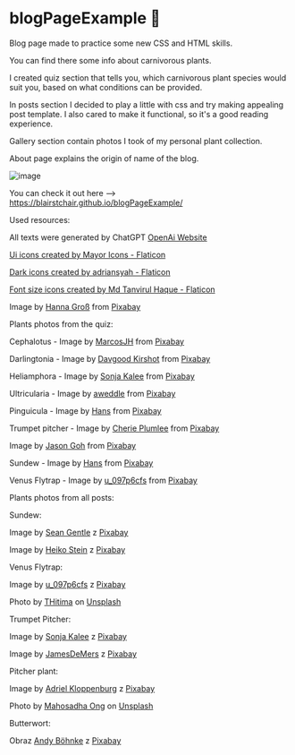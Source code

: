 # blogPageExample 🌿
Blog page made to practice some new CSS and HTML skills.

You can find there some info about carnivorous plants.

I created quiz section that tells you, which carnivorous plant species would suit you, based on what conditions can be provided.

In posts section I decided to play a little with css and try making appealing post template. I also cared to make it functional, so it's a good reading experience.

Gallery section contain photos I took of my personal plant collection.

About page explains the origin of name of the blog.

![image](https://github.com/user-attachments/assets/0936fbf8-d5ca-46e8-9ad1-81cb3a838e18)

You can check it out here --> https://blairstchair.github.io/blogPageExample/

Used resources:

All texts were generated by ChatGPT <a href="https://openai.com/chatgpt/">OpenAi Website</a>

<a href="https://www.flaticon.com/free-icons/ui" title="ui icons">Ui icons created by Mayor Icons - Flaticon</a>

<a href="https://www.flaticon.com/free-icons/dark" title="dark icons">Dark icons created by adriansyah - Flaticon</a>

<a href="https://www.flaticon.com/free-icons/font-size" title="font size icons">Font size icons created by Md Tanvirul Haque - Flaticon</a>

Image by <a href="https://pixabay.com/users/hasogr-23048968/?utm_source=link-attribution&utm_medium=referral&utm_campaign=image&utm_content=6761846">Hanna Groß</a> from <a href="https://pixabay.com//?utm_source=link-attribution&utm_medium=referral&utm_campaign=image&utm_content=6761846">Pixabay</a>

Plants photos from the quiz:

Cephalotus - Image by <a href="https://pixabay.com/users/marcosjh-13650739/?utm_source=link-attribution&utm_medium=referral&utm_campaign=image&utm_content=4519694">MarcosJH</a> from <a href="https://pixabay.com//?utm_source=link-attribution&utm_medium=referral&utm_campaign=image&utm_content=4519694">Pixabay</a>

Darlingtonia - Image by <a href="https://pixabay.com/users/photoman-115455/?utm_source=link-attribution&utm_medium=referral&utm_campaign=image&utm_content=266234">Davgood Kirshot</a> from <a href="https://pixabay.com//?utm_source=link-attribution&utm_medium=referral&utm_campaign=image&utm_content=266234">Pixabay</a>

Heliamphora - Image by <a href="https://pixabay.com/users/sonja-kalee-10341199/?utm_source=link-attribution&utm_medium=referral&utm_campaign=image&utm_content=4791054">Sonja Kalee</a> from <a href="https://pixabay.com//?utm_source=link-attribution&utm_medium=referral&utm_campaign=image&utm_content=4791054">Pixabay</a>

Ultricularia - Image by <a href="https://pixabay.com/users/aweddle-19238700/?utm_source=link-attribution&utm_medium=referral&utm_campaign=image&utm_content=5771147">aweddle</a> from <a href="https://pixabay.com//?utm_source=link-attribution&utm_medium=referral&utm_campaign=image&utm_content=5771147">Pixabay</a>

Pinguicula - Image by <a href="https://pixabay.com/users/hans-2/?utm_source=link-attribution&utm_medium=referral&utm_campaign=image&utm_content=54175">Hans</a> from <a href="https://pixabay.com//?utm_source=link-attribution&utm_medium=referral&utm_campaign=image&utm_content=54175">Pixabay</a>

Trumpet pitcher - Image by <a href="https://pixabay.com/users/cplumlee-18446707/?utm_source=link-attribution&utm_medium=referral&utm_campaign=image&utm_content=5750459">Cherie Plumlee</a> from <a href="https://pixabay.com//?utm_source=link-attribution&utm_medium=referral&utm_campaign=image&utm_content=5750459">Pixabay</a>

Image by <a href="https://pixabay.com/users/cegoh-94852/?utm_source=link-attribution&utm_medium=referral&utm_campaign=image&utm_content=849453">Jason Goh</a> from <a href="https://pixabay.com//?utm_source=link-attribution&utm_medium=referral&utm_campaign=image&utm_content=849453">Pixabay</a>

Sundew - Image by <a href="https://pixabay.com/users/hans-2/?utm_source=link-attribution&utm_medium=referral&utm_campaign=image&utm_content=3528464">Hans</a> from <a href="https://pixabay.com//?utm_source=link-attribution&utm_medium=referral&utm_campaign=image&utm_content=3528464">Pixabay</a>

Venus Flytrap - Image by <a href="https://pixabay.com/users/u_097p6cfs-15874306/?utm_source=link-attribution&utm_medium=referral&utm_campaign=image&utm_content=4998624">u_097p6cfs</a> from <a href="https://pixabay.com//?utm_source=link-attribution&utm_medium=referral&utm_campaign=image&utm_content=4998624">Pixabay</a>

Plants photos from all posts:

Sundew:

Image by <a href="https://pixabay.com/pl/users/seangentle-1360153/?utm_source=link-attribution&utm_medium=referral&utm_campaign=image&utm_content=917114"> Sean Gentle</a> z <a href="https://pixabay.com/pl//?utm_source=link-attribution&utm_medium=referral&utm_campaign=image&utm_content=917114"> Pixabay</a>

Image by <a href="https://pixabay.com/pl/users/nidan-455298/?utm_source=link-attribution&utm_medium=referral&utm_campaign=image&utm_content=1045495"> Heiko Stein</a> z <a href="https://pixabay.com/pl//?utm_source=link-attribution&utm_medium=referral&utm_campaign=image&utm_content=1045495"> Pixabay</a>

Venus Flytrap:

Image by <a href="https://pixabay.com/pl/users/u_097p6cfs-15874306/?utm_source=link-attribution&utm_medium=referral&utm_campaign=image&utm_content=4998624"> u_097p6cfs</a> z <a href="https://pixabay.com/pl//?utm_source=link-attribution&utm_medium=referral&utm_campaign=image&utm_content=4998624"> Pixabay</a>

Photo by <a href="https://unsplash.com/@age55?utm_content=creditCopyText&utm_medium=referral&utm_source=unsplash">THitima</a> on <a href="https://unsplash.com/photos/a-close-up-of-a-plant-in-a-pot-YXPO_HAPxGk?utm_content=creditCopyText&utm_medium=referral&utm_source=unsplash">Unsplash</a>
  
Trumpet Pitcher:

Image by <a href="https://pixabay.com/pl/users/sonja-kalee-10341199/?utm_source=link-attribution&utm_medium=referral&utm_campaign=image&utm_content=4788783"> Sonja Kalee</a> z <a href="https://pixabay.com/pl//?utm_source=link-attribution&utm_medium=referral&utm_campaign=image&utm_content=4788783"> Pixabay</a>

Image by <a href="https://pixabay.com/pl/users/jamesdemers-3416/?utm_source=link-attribution&utm_medium=referral&utm_campaign=image&utm_content=170604"> JamesDeMers</a> z <a href="https://pixabay.com/pl//?utm_source=link-attribution&utm_medium=referral&utm_campaign=image&utm_content=170604"> Pixabay</a>

Pitcher plant:

Image by <a href="https://pixabay.com/pl/users/8k-702713/?utm_source=link-attribution&utm_medium=referral&utm_campaign=image&utm_content=599856"> Adriel Kloppenburg</a> z <a href="https://pixabay.com/pl//?utm_source=link-attribution&utm_medium=referral&utm_campaign=image&utm_content=599856"> Pixabay</a>

Photo by <a href="https://unsplash.com/@howwei_mahoooo?utm_content=creditCopyText&utm_medium=referral&utm_source=unsplash">Mahosadha Ong</a> on <a href="https://unsplash.com/photos/red-and-yellow-plant-D-Y9-opoyyY?utm_content=creditCopyText&utm_medium=referral&utm_source=unsplash">Unsplash</a>

Butterwort:

Obraz <a href="https://pixabay.com/pl/users/andyboehnke-62318/?utm_source=link-attribution&utm_medium=referral&utm_campaign=image&utm_content=190708"> Andy Böhnke</a> z <a href="https://pixabay.com/pl//?utm_source=link-attribution&utm_medium=referral&utm_campaign=image&utm_content=190708"> Pixabay</a>

